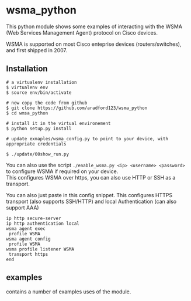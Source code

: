 # wsma_python
This python module shows some examples of interacting with the WSMA (Web Services Management Agent) protocol on 
Cisco devices.

WSMA is supported on most Cisco enteprise devices (routers/switches), and first shipped in 2007.

## Installation

```
# a virtualenv installation
$ virtualenv env
$ source env/bin/activate

# now copy the code from github
$ git clone https://github.com/aradford123/wsma_python
$ cd wmsa_python

# install it in the virtual environement
$ python setup.py install

# update exmaples/wsma_config.py to point to your device, with appropriate credentials

$ ./update/00show_run.py

```

You can also use the script ```./enable_wsma.py <ip> <username> <password> ``` to configure WSMA if required on your device.  
This configures WSMA over https, you can also use HTTP or SSH as a transport.

You can also just paste in this config snippet.  This configures HTTPS transport (also supports SSH/HTTP) and local Authentication (can also support AAA)

```
ip http secure-server
ip http authentication local
wsma agent exec
 profile WSMA
wsma agent config
 profile WSMA
wsma profile listener WSMA
 transport https
end
```

## examples
contains a number of examples uses of the module.  


